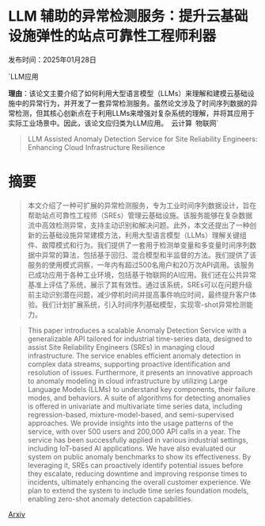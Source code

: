 # LLM 辅助的异常检测服务：提升云基础设施弹性的站点可靠性工程师利器

发布时间：2025年01月28日

`LLM应用

**理由**：该论文主要介绍了如何利用大型语言模型（LLMs）来理解和建模云基础设施中的异常行为，并开发了一套异常检测服务。虽然论文涉及了时间序列数据的异常检测，但其核心创新点在于利用LLMs来增强对复杂系统的理解，并将其应用于实际工业场景中。因此，该论文应归类为LLM应用。` `云计算` `物联网`

> LLM Assisted Anomaly Detection Service for Site Reliability Engineers: Enhancing Cloud Infrastructure Resilience

# 摘要

> 本文介绍了一种可扩展的异常检测服务，专为工业时间序列数据设计，旨在帮助站点可靠性工程师（SREs）管理云基础设施。该服务能够在复杂数据流中高效检测异常，支持主动识别和解决问题。此外，本文还提出了一种创新的云基础设施异常建模方法，利用大型语言模型（LLMs）理解关键组件、故障模式和行为。我们提供了一套用于检测单变量和多变量时间序列数据中异常的算法，包括基于回归、混合模型和半监督的方法。我们提供了该服务的使用模式洞察，一年内有超过500名用户和20万次API调用。该服务已成功应用于各种工业环境，包括基于物联网的AI应用。我们还在公共异常基准上评估了系统，展示了其有效性。通过该系统，SREs可以在问题升级前主动识别潜在问题，减少停机时间并提高事件响应时间，最终提升客户体验。我们计划扩展系统，引入时间序列基础模型，实现零-shot异常检测能力。

> This paper introduces a scalable Anomaly Detection Service with a generalizable API tailored for industrial time-series data, designed to assist Site Reliability Engineers (SREs) in managing cloud infrastructure. The service enables efficient anomaly detection in complex data streams, supporting proactive identification and resolution of issues. Furthermore, it presents an innovative approach to anomaly modeling in cloud infrastructure by utilizing Large Language Models (LLMs) to understand key components, their failure modes, and behaviors. A suite of algorithms for detecting anomalies is offered in univariate and multivariate time series data, including regression-based, mixture-model-based, and semi-supervised approaches. We provide insights into the usage patterns of the service, with over 500 users and 200,000 API calls in a year. The service has been successfully applied in various industrial settings, including IoT-based AI applications. We have also evaluated our system on public anomaly benchmarks to show its effectiveness. By leveraging it, SREs can proactively identify potential issues before they escalate, reducing downtime and improving response times to incidents, ultimately enhancing the overall customer experience. We plan to extend the system to include time series foundation models, enabling zero-shot anomaly detection capabilities.

[Arxiv](https://arxiv.org/abs/2501.16744)